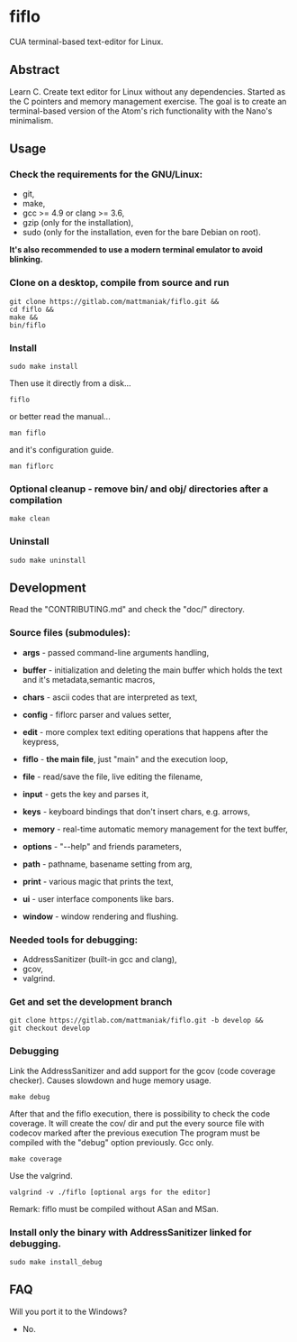 # fiflo
CUA terminal-based text-editor for Linux.

## Abstract
Learn C. Create text editor for Linux without any dependencies. Started as the
C pointers and memory management exercise. The goal is to create an
terminal-based version of the Atom's rich functionality with the Nano's
minimalism.

## Usage
### Check the requirements for the GNU/Linux:
- git,
- make,
- gcc >= 4.9 or clang >= 3.6,
- gzip (only for the installation),
- sudo (only for the installation, even for the bare Debian on root).

**It's also recommended to use a modern terminal emulator to avoid blinking.**

### Clone on a desktop, compile from source and run
```
git clone https://gitlab.com/mattmaniak/fiflo.git &&
cd fiflo &&
make &&
bin/fiflo
```

### Install
```
sudo make install
```

Then use it directly from a disk...
```
fiflo
```

or better read the  manual...
```
man fiflo
```

and it's configuration guide.
```
man fiflorc
```

### Optional cleanup - remove bin/ and obj/ directories after a compilation
```
make clean
```

### Uninstall
```
sudo make uninstall
```

## Development
Read the "CONTRIBUTING.md" and check the "doc/" directory.

### Source files (submodules):
- **args** - passed command-line arguments handling,

- **buffer** - initialization and deleting the main buffer which holds the text
and it's metadata,semantic macros,

- **chars** - ascii codes that are interpreted as text,

- **config** - fiflorc parser and values setter,

- **edit** - more complex text editing operations that happens after the
keypress,

- **fiflo** - **the main file**, just "main" and the execution loop,

- **file** - read/save the file, live editing the filename,

- **input** - gets the key and parses it,

- **keys** - keyboard bindings that don't insert chars, e.g. arrows,

- **memory** - real-time automatic memory management for the text buffer,

- **options** - "--help" and friends parameters,

- **path** - pathname, basename setting from arg,

- **print** - various magic that prints the text,

- **ui** - user interface components like bars.

- **window** - window rendering and flushing.

### Needed tools for debugging:
- AddressSanitizer (built-in gcc and clang),
- gcov,
- valgrind.

### Get and set the development branch
```
git clone https://gitlab.com/mattmaniak/fiflo.git -b develop &&
git checkout develop
```

### Debugging
Link the AddressSanitizer and add support for the gcov (code coverage checker).
Causes slowdown and huge memory usage.
```
make debug
```

After that and the fiflo execution, there is possibility to check the code
coverage. It will create the cov/ dir and put the every source file with codecov
marked after the previous execution The program must be compiled with the
"debug" option previously. Gcc only.
```
make coverage
```

Use the valgrind.
```
valgrind -v ./fiflo [optional args for the editor]
```
Remark: fiflo must be compiled without ASan and MSan.

### Install only the binary with AddressSanitizer linked for debugging.
```
sudo make install_debug
```

## FAQ
Will you port it to the Windows?
- No.

